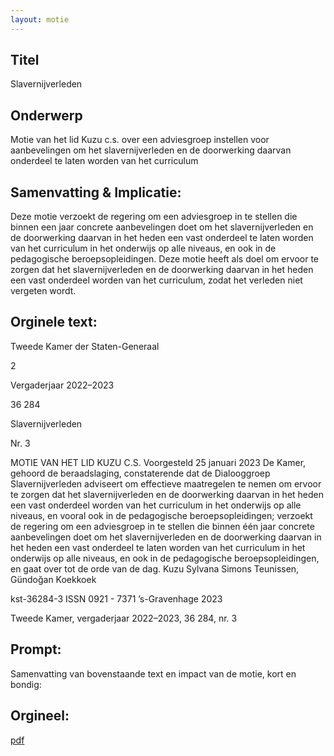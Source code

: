 ```yaml
---
layout: motie
---
```

## Titel
Slavernijverleden
## Onderwerp
Motie van het lid Kuzu c.s. over een adviesgroep instellen voor aanbevelingen om het slavernijverleden en de doorwerking daarvan onderdeel te laten worden van het curriculum
## Samenvatting & Implicatie:

Deze motie verzoekt de regering om een adviesgroep in te stellen die binnen een jaar concrete aanbevelingen doet om het slavernijverleden en de doorwerking daarvan in het heden een vast onderdeel te laten worden van het curriculum in het onderwijs op alle niveaus, en ook in de pedagogische beroepsopleidingen. Deze motie heeft als doel om ervoor te zorgen dat het slavernijverleden en de doorwerking daarvan in het heden een vast onderdeel worden van het curriculum, zodat het verleden niet vergeten wordt.
## Orginele text:


Tweede Kamer der Staten-Generaal

2

Vergaderjaar 2022–2023

36 284

Slavernijverleden

Nr. 3

MOTIE VAN HET LID KUZU C.S.
Voorgesteld 25 januari 2023
De Kamer,
gehoord de beraadslaging,
constaterende dat de Dialooggroep Slavernijverleden adviseert om
effectieve maatregelen te nemen om ervoor te zorgen dat het slavernijverleden en de doorwerking daarvan in het heden een vast onderdeel
worden van het curriculum in het onderwijs op alle niveaus, en vooral ook
in de pedagogische beroepsopleidingen;
verzoekt de regering om een adviesgroep in te stellen die binnen één jaar
concrete aanbevelingen doet om het slavernijverleden en de doorwerking
daarvan in het heden een vast onderdeel te laten worden van het
curriculum in het onderwijs op alle niveaus, en ook in de pedagogische
beroepsopleidingen,
en gaat over tot de orde van de dag.
Kuzu
Sylvana Simons
Teunissen,
Gündoğan
Koekkoek

kst-36284-3
ISSN 0921 - 7371
’s-Gravenhage 2023

Tweede Kamer, vergaderjaar 2022–2023, 36 284, nr. 3


## Prompt:
Samenvatting van bovenstaande text en impact van de motie, kort en bondig:

## Orgineel:
[pdf](https://gegevensmagazijn.tweedekamer.nl/OData/v4/2.0/Document(ef5bc6c3-5cab-4c39-89bc-96a43d5a8e5b)/resource)
